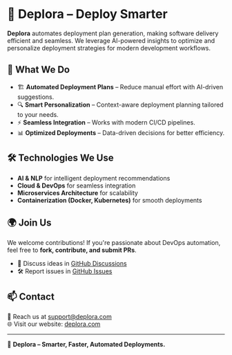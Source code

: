 # 🚀 Deplora – Deploy Smarter  

**Deplora** automates deployment plan generation, making software delivery efficient and seamless. We leverage AI-powered insights to optimize and personalize deployment strategies for modern development workflows.

## 🔹 What We Do  
- 🏗 **Automated Deployment Plans** – Reduce manual effort with AI-driven suggestions.  
- 🔍 **Smart Personalization** – Context-aware deployment planning tailored to your needs.  
- ⚡ **Seamless Integration** – Works with modern CI/CD pipelines.  
- 📊 **Optimized Deployments** – Data-driven decisions for better efficiency.  


## 🛠 Technologies We Use  
- **AI & NLP** for intelligent deployment recommendations  
- **Cloud & DevOps** for seamless integration  
- **Microservices Architecture** for scalability  
- **Containerization (Docker, Kubernetes)** for smooth deployments  

## 🌍 Join Us  
We welcome contributions! If you're passionate about DevOps automation, feel free to **fork, contribute, and submit PRs**.  
- 💬 Discuss ideas in [GitHub Discussions](https://github.com/Deplora-Tech/discussions)  
- 🛠 Report issues in [GitHub Issues](https://github.com/Deplora-Tech/issues)  

## 📫 Contact  
📩 Reach us at [support@deplora.com](mailto:support@deplora.com)  
🌐 Visit our website: [deplora.com](https://deplora.com)  

---  
🔹 **Deplora – Smarter, Faster, Automated Deployments.**  


